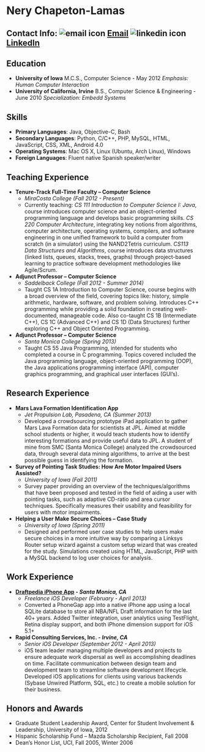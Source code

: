 # Nery Chapeton-Lamas
## Contact Info: ![email icon](Mail-icon.png) [Email](nchapetonLamas@miracosta.edu) ![linkedin icon](linkedin-icon.png) [LinkedIn](https://www.linkedin.com/in/nerychapeton/)


## Education

 - **University of Iowa**
M.C.S., Computer Science - May 2012
*Emphasis: Human Computer Interaction*
- **University of California, Irvine**
B.S., Computer Science & Engineering - June 2010
*Specialization: Embedd Systems*

## Skills
- **Primary Languages**: Java, Objective-C, Bash
- **Secondary Languages**: Python, C/C++, PHP, MySQL, HTML, JavaScript, CSS, XML, Android 4.0
- **Operating Systems**: Mac OS X, Linux (Ubuntu, Arch Linux), Windows
- **Foreign Languages**:  Fluent native Spanish speaker/writer


## Teaching Experience
- **Tenure-Track Full-Time Faculty – Computer Science**
	- *MiraCosta College (Fall 2012 - Present)*
	- Currently teaching: *CS 111 Introduction to Computer Science I: Java*, course introduces computer science and an object-oriented programming language and develops basic programming skills. *CS 220 Computer Architecture*, integrating key notions from algorithms, computer architecture, operating systems, compilers, and software engineering in one unified framework to build a computer from scratch (in a simulator) using the NAND2Tetris curriculum. *CS113 Data Structures and Algorithms*, course introduces data structures (linked lists, queues, stacks, trees, graphs) through project-based learning to practice software development methodologies like Agile/Scrum.
- **Adjunct Professor – Computer Science**
	- *Saddelback College (Fall 2012 - Summer 2014)*
	- Taught CS 1A Introduction to Computer Science, course begins with a broad overview of the field, covering topics like: history, simple arithmetic, hardware, software, and problem solving.  Introduces C++ programming while providing a solid foundation in creating well-documented, manageable code.  Also co-taught CS 1B (Intermediate C++), CS 1C (Advanced C++) and CS 1D (Data Structures) further exploring C++ and Object Oriented Programming.
- **Adjunct Professor – Computer Science**
	- *Santa Monica College	(Spring 2013)*
	- Taught CS 55 Java Programming, intended for students who completed a course in C programming. Topics covered included the Java programming language, object-oriented programming (OOP), the Java applications programming interface (API), computer graphics programming, and graphical user interfaces (GUI’s).


## Research Experience
- **Mars Lava Formation Identification App**
	- *Jet Propulsion Lab, Pasadena, CA (Summer 2013)*
	- Developed a crowdsourcing prototype iPad application to gather Mars Lava Formation data for scientists at JPL. Aimed at middle school students or higher, it would teach students how to identify interesting formations and provide useful data to JPL. A student of mine from SMC (Santa Monica College) analyzed the crowdsourced data, through several data mining algorithms, to arrive at the best possible guess in identifying the formation.
- **Survey of Pointing Task Studies: How Are Motor Impaired Users Assisted?**
	- *University of Iowa (Fall 2011)*
	- Survey paper providing an overview of the techniques/algorithms that have been proposed and tested in the field of aiding a user with pointing tasks, such as adaptive CD-ratio and area cursor techniques.  Specifically measures their usability and feasibility for users with motor impairments.
- **Helping a User Make Secure Choices – Case Study**
	- *University of Iowa (Spring 2011)*
	- Designed and performed user case studies to help users make secure choices in a more intuitive way by comparing a Linksys Router setup wizard against a custom setup wizard that was created for the study. Simulations created using HTML, JavaScript, PHP with a MySQL backend to log user choices for analysis.


## Work Experience
- **[Draftpedia iPhone App](https://www.forbes.com/sites/darrenheitner/2013/04/23/nfl-draft-data-conveniently-consolidated-by-new-mobile-app-draftpedia/#601c6f8030e0) - *Santa Monica, CA***
	- *Freelance iOS Developer (February - April 2013)*
	- Converted a PhoneGap app into a native iPhone app using a local SQLite database to store all NBA/NFL Draft information for the last 40+ years.  Added Twitter integration, user analytics using TestFlight, Retina display support, and both iPhone dimension support for iOS 5.1+
- **Rapid Consulting Services, Inc. - *Irvine, CA***
	- *Senior iOS Developer (September 2012 - April 2013)*
	- iOS team leader managing multiple developers and projects to ensure adequate work dispersal as well as accomplishing deadlines on time.  Facilitate communication between design team and development team to streamline software development lifecycle.  Developed iOS applications for clients using various backends (Sybase Unwired Platform, SQL, etc.) to create a mobile solution for their business.

## Honors and Awards
- Graduate Student Leadership Award, Center for Student Involvement & Leadership, University of Iowa, 2012
- Hispanic Scholarship Fund – Mazda Scholarship Recipient, Fall 2008
- Dean’s Honor List, UCI, Fall 2005, Winter 2006
